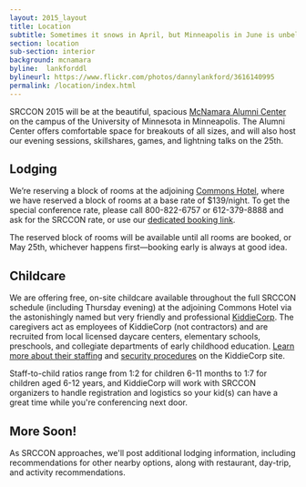 ```yaml
---
layout: 2015_layout
title: Location
subtitle: Sometimes it snows in April, but Minneapolis in June is unbelievably lovely, as is our light-filled venue.
section: location
sub-section: interior
background: mcnamara
byline:  lankforddl
bylineurl: https://www.flickr.com/photos/dannylankford/3616140995
permalink: /location/index.html
---
```

SRCCON 2015 will be at the beautiful, spacious <a href="https://www.google.com/maps/place/mcnamara+alumni+center/@44.975251,-93.227871,15z/data=!4m2!3m1!1s0x0:0x5f984f594ceab6ad?sa=X&ei=9qzmVISFC4iegwTskYDYCg&ved=0CIcBEPwSMBA">McNamara Alumni Center</a> on the  campus of the University of Minnesota in Minneapolis. The Alumni Center offers comfortable space for breakouts of all sizes, and will also host our evening sessions, skillshares, games, and lightning talks on the 25th.

## Lodging
We’re reserving a block of rooms at the adjoining <a href="http://www.commonshotel.com/">Commons Hotel</a>, where we have reserved a block of rooms at a base rate of $139/night. To get the special conference rate, please call 800-822-6757 or 612-379-8888 and ask for the SRCCON rate, or use our [dedicated booking link](https://gc.synxis.com/rez.aspx?Hotel=53931&Chain=11910&template=GCF&shell=GCF_4&start=availresults&arrive=6/24/2015&depart=6/27/2015&adult=1&child=0&group=062415SRCC). 

The reserved block of rooms will be available until all rooms are booked, or May 25th, whichever happens first—booking early is always at good idea.

## Childcare
We are offering free, on-site childcare available throughout the full SRCCON schedule (including Thursday evening) at the adjoining Commons Hotel via the astonishingly named but very friendly and professional [KiddieCorp](https://www.kiddiecorp.com/). The caregivers act as employees of KiddieCorp (not contractors) and are recruited from local licensed daycare centers, elementary schools, preschools, and collegiate departments of early childhood education. [Learn more about their staffing](https://www.kiddiecorp.com/staffselect.html) and [security procedures](https://www.kiddiecorp.com/security.html) on the KiddieCorp site. 

Staff-to-child ratios range from 1:2 for children 6-11 months to 1:7 for children aged 6-12 years, and KiddieCorp will work with SRCCON organizers to handle registration and logistics so your kid(s) can have a great time while you're conferencing next door. 

## More Soon!

As SRCCON approaches, we'll post additional lodging information, including recommendations for other nearby options, along with restaurant, day-trip, and activity recommendations.
